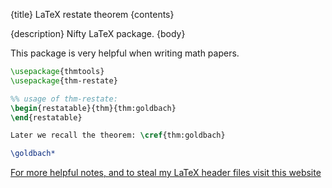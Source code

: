 {title}
LaTeX restate theorem
{contents}

{description}
Nifty LaTeX package.
{body}

This package is very helpful when writing math papers.

```latex
\usepackage{thmtools}
\usepackage{thm-restate}

%% usage of thm-restate:
\begin{restatable}{thm}{thm:goldbach}
\end{restatable}

Later we recall the theorem: \cref{thm:goldbach}

\goldbach*
```

[For more helpful notes, and to steal my LaTeX header files visit  this website](https://awestover.github.io/notes/latexDocs/)


